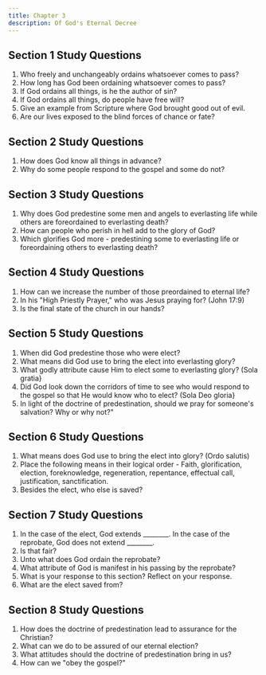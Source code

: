 ```yaml
---
title: Chapter 3
description: Of God's Eternal Decree
---
```


## Section 1 Study Questions
1. Who freely and unchangeably ordains whatsoever comes to pass?
2. How long has God been ordaining whatsoever comes to pass?
3. If God ordains all things, is he the author of sin?
4. If God ordains all things, do people have free will?
5. Give an example from Scripture where God brought good out of evil.
6. Are our lives exposed to the blind forces of chance or fate?

## Section 2 Study Questions
1. How does God know all things in advance?
2. Why do some people respond to the gospel and some do not?

## Section 3 Study Questions
1. Why does God predestine some men and angels to everlasting life while others are foreordained to everlasting death?
2. How can people who perish in hell add to the glory of God?
3. Which glorifies God more - predestining some to everlasting life or foreordaining others to everlasting death?

## Section 4 Study Questions
1. How can we increase the number of those preordained to eternal life?
2. In his "High Priestly Prayer," who was Jesus praying for? (John 17:9)
3. Is the final state of the church in our hands?

## Section 5 Study Questions
1. When did God predestine those who were elect?
2. What means did God use to bring the elect into everlasting glory?
3. What godly attribute cause Him to elect some to everlasting glory? (Sola gratia}
4. Did God look down the corridors of time to see who would respond to the gospel so that He would know who to elect? (Sola Deo gloria}
5. In light of the doctrine of predestination, should we pray for someone's salvation? Why or why not?"

## Section 6 Study Questions
1. What means does God use to bring the elect into glory? (Ordo salutis)
2. Place the following means in their logical order - Faith, glorification, election, foreknowledge, regeneration, repentance, effectual call, justification, sanctification.
3. Besides the elect, who else is saved?

## Section 7 Study Questions
1. In the case of the elect, God extends ________. In the case of the reprobate, God does not extend ________.
2. Is that fair?
3. Unto what does God ordain the reprobate?
4. What attribute of God is manifest in his passing by the reprobate?
5. What is your response to this section? Reflect on your response.
6. What are the elect saved from?

## Section 8 Study Questions
1. How does the doctrine of predestination lead to assurance for the Christian?
2. What can we do to be assured of our eternal election?
3. What attitudes should the doctrine of predestination bring in us?
4. How can we "obey the gospel?"



